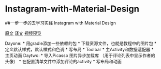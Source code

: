 ﻿# Instagram-with-Material-Design
##一步一步的去学习实践 Instagram with Material Design

[原文][1]             [译文][2]                [视频预览][3]

[1]:http://frogermcs.github.io/Instagram-with-Material-Design-concept-is-getting-real/
[2]:http://jcodecraeer.com/a/anzhuokaifa/androidkaifa/2015/0204/2415.html
[3]:http://v.youku.com/v_show/id_XODg2NDQ1NDQ4.html

Dayone:
	* 用gradle添加一些依赖的包
	* 下载资源文件，也就是教程中的图片包
	* 定义默认样式，默认样式和色调
	* 写布局
	* Toolbar
	* 主Activity和数据适配器
	* 主页动画
Daytwo:
	* 导入Picasso 图片异步加载库 （用于评论列表中显示作者的头像）
	* 在配置清单文件中添加评论的activity
	* 写布局和动画
	
